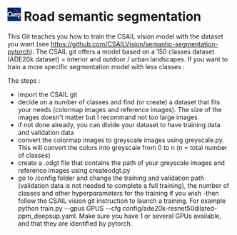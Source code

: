 # <img src="assets/CARRSQ_LOGO.jfif" width=30> Road semantic segmentation
This Git teaches you how to train the CSAIL vision model with the dataset you want (see https://github.com/CSAILVision/semantic-segmentation-pytorch). The CSAIL git offers a model based on a 150 classes dataset (ADE20k dataset) = interior and outdoor / urban landscapes. If you want to train a more specific segmentation model with less classes :

The steps :
- import the CSAIL git
- decide on a number of classes and find (or create) a dataset that  fits your needs (colormap images and reference images). The size of the images doesn't matter but I recommand not too large images
- if not done already, you can divide your dataset to have training data and validation data
- convert the colormap images to greyscale images using greyscale.py. This will convert the colors into greyscale from 0 to n (n = total number of classes)
- create a .odgt file that contains the path of your greyscale images and reference images using createodgt.py
- go to /config folder and change the training and validation path (validation data is not needed to complete a full training), the number of classes and other hyperparameters for the training if you wish
-then follow the CSAIL vision git instruction to launch a training. For example python train.py --gpus GPUS --cfg config/ade20k-resnet50dilated-ppm_deepsup.yaml. Make sure you have 1 or several GPUs available, and that they are identified by pytorch.
